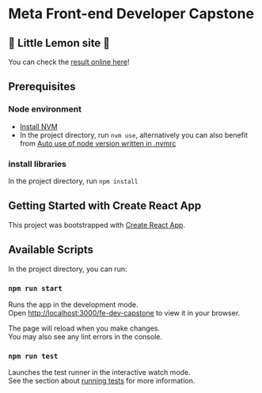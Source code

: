 # Meta Front-end Developer Capstone
## :lemon: Little Lemon site :lemon:

You can check the [result online here](https://alesssala.github.io/fe-dev-capstone/)!

## Prerequisites

### Node environment

- [Install NVM](https://github.com/nvm-sh/nvm?tab=readme-ov-file#installing-and-updating)
- In the project directory, run `nvm use`, alternatively you can also benefit from [Auto use of node version written in .nvmrc](https://github.com/nvm-sh/nvm?tab=readme-ov-file#calling-nvm-use-automatically-in-a-directory-with-a-nvmrc-file)

### install libraries

In the project directory, run `npm install`

## Getting Started with Create React App

This project was bootstrapped with [Create React App](https://github.com/facebook/create-react-app).

## Available Scripts

In the project directory, you can run:

### `npm run start`

Runs the app in the development mode.\
Open [http://localhost:3000/fe-dev-capstone](http://localhost:3000/fe-dev-capstone) to view it in your browser.

The page will reload when you make changes.\
You may also see any lint errors in the console.

### `npm run test`

Launches the test runner in the interactive watch mode.\
See the section about [running tests](https://facebook.github.io/create-react-app/docs/running-tests) for more information.
